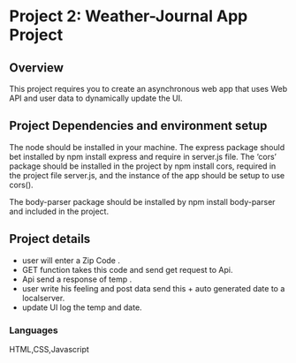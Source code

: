 # Project 2: Weather-Journal App Project

## Overview
This project requires you to create an asynchronous web app that uses Web API and user data to dynamically update the UI. 

## Project Dependencies and environment setup
The node should be installed in your machine.
The express package should bet installed by npm install express and require in server.js file.
The ‘cors’ package should be installed in the project by npm install cors, required in the project file server.js, and the instance of the app should be setup to use cors().

The body-parser package should be installed by npm install body-parser and included in the project.

## Project details
- user will enter a Zip Code .
- GET function takes this code and send get request to Api.
- Api send a response of temp .
- user write his feeling and post data send this + auto generated date to a localserver.
- update UI log the temp and date.
 

### Languages 
HTML,CSS,Javascript
